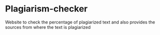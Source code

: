 # Plagiarism-checker
Website to check the percentage of plagiarized text  and also provides the sources from where the text is plagiarized
